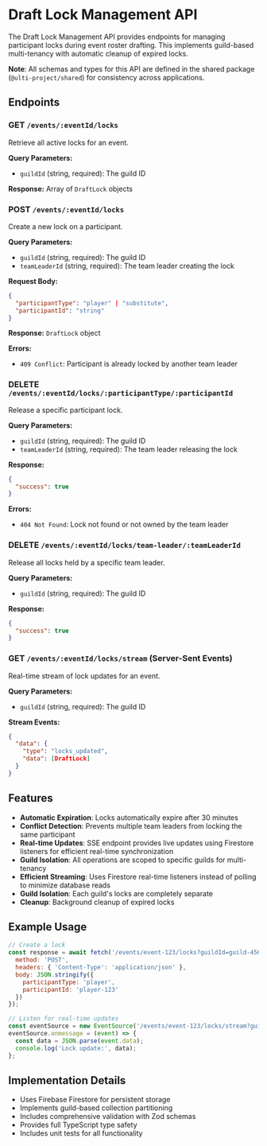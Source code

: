 # Draft Lock Management API

The Draft Lock Management API provides endpoints for managing participant locks during event roster drafting. This implements guild-based multi-tenancy with automatic cleanup of expired locks.

**Note**: All schemas and types for this API are defined in the shared package (`@ulti-project/shared`) for consistency across applications.

## Endpoints

### GET `/events/:eventId/locks`

Retrieve all active locks for an event.

**Query Parameters:**

- `guildId` (string, required): The guild ID

**Response:** Array of `DraftLock` objects

### POST `/events/:eventId/locks`

Create a new lock on a participant.

**Query Parameters:**

- `guildId` (string, required): The guild ID
- `teamLeaderId` (string, required): The team leader creating the lock

**Request Body:**

```json
{
  "participantType": "player" | "substitute",
  "participantId": "string"
}
```

**Response:** `DraftLock` object

**Errors:**

- `409 Conflict`: Participant is already locked by another team leader

### DELETE `/events/:eventId/locks/:participantType/:participantId`

Release a specific participant lock.

**Query Parameters:**

- `guildId` (string, required): The guild ID
- `teamLeaderId` (string, required): The team leader releasing the lock

**Response:**

```json
{
  "success": true
}
```

**Errors:**

- `404 Not Found`: Lock not found or not owned by the team leader

### DELETE `/events/:eventId/locks/team-leader/:teamLeaderId`

Release all locks held by a specific team leader.

**Query Parameters:**

- `guildId` (string, required): The guild ID

**Response:**

```json
{
  "success": true
}
```

### GET `/events/:eventId/locks/stream` (Server-Sent Events)

Real-time stream of lock updates for an event.

**Query Parameters:**

- `guildId` (string, required): The guild ID

**Stream Events:**

```json
{
  "data": {
    "type": "locks_updated",
    "data": [DraftLock]
  }
}
```

## Features

- **Automatic Expiration**: Locks automatically expire after 30 minutes
- **Conflict Detection**: Prevents multiple team leaders from locking the same participant
- **Real-time Updates**: SSE endpoint provides live updates using Firestore listeners for efficient real-time synchronization
- **Guild Isolation**: All operations are scoped to specific guilds for multi-tenancy
- **Efficient Streaming**: Uses Firestore real-time listeners instead of polling to minimize database reads
- **Guild Isolation**: Each guild's locks are completely separate
- **Cleanup**: Background cleanup of expired locks

## Example Usage

```javascript
// Create a lock
const response = await fetch('/events/event-123/locks?guildId=guild-456&teamLeaderId=leader-789', {
  method: 'POST',
  headers: { 'Content-Type': 'application/json' },
  body: JSON.stringify({
    participantType: 'player',
    participantId: 'player-123'
  })
});

// Listen for real-time updates
const eventSource = new EventSource('/events/event-123/locks/stream?guildId=guild-456');
eventSource.onmessage = (event) => {
  const data = JSON.parse(event.data);
  console.log('Lock update:', data);
};
```

## Implementation Details

- Uses Firebase Firestore for persistent storage
- Implements guild-based collection partitioning
- Includes comprehensive validation with Zod schemas
- Provides full TypeScript type safety
- Includes unit tests for all functionality

